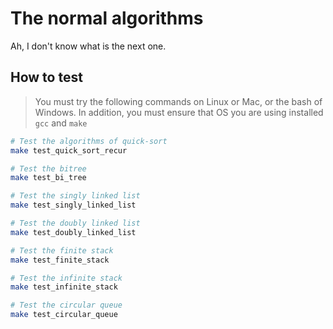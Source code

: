 # The normal algorithms

Ah, I don't know what is the next one.

## How to test

> You must try the following commands on Linux or Mac, or the bash of Windows. In addition, you must ensure that OS you are using installed `gcc` and `make`

```bash
# Test the algorithms of quick-sort
make test_quick_sort_recur
```

```bash
# Test the bitree
make test_bi_tree
```

```bash
# Test the singly linked list
make test_singly_linked_list
```

```bash
# Test the doubly linked list
make test_doubly_linked_list
```

```bash
# Test the finite stack
make test_finite_stack
```

```bash
# Test the infinite stack
make test_infinite_stack
```

```bash
# Test the circular queue
make test_circular_queue
```